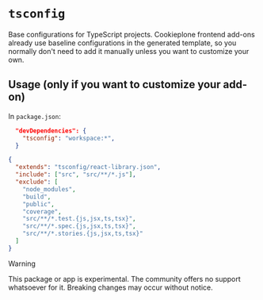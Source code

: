 # `tsconfig`

Base configurations for TypeScript projects.
Cookieplone frontend add-ons already use baseline configurations in the generated template, so you normally don't need to add it manually unless you want to customize your own.

## Usage (only if you want to customize your add-on)

In `package.json`:

```json
  "devDependencies": {
    "tsconfig": "workspace:*",
  }
```

```json
{
  "extends": "tsconfig/react-library.json",
  "include": ["src", "src/**/*.js"],
  "exclude": [
    "node_modules",
    "build",
    "public",
    "coverage",
    "src/**/*.test.{js,jsx,ts,tsx}",
    "src/**/*.spec.{js,jsx,ts,tsx}",
    "src/**/*.stories.{js,jsx,ts,tsx}"
  ]
}
```

> [!WARNING]
> This package or app is experimental.
> The community offers no support whatsoever for it.
> Breaking changes may occur without notice.
